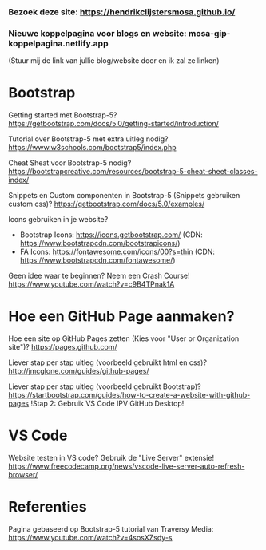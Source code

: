 ### Bezoek deze site: https://hendrikclijstersmosa.github.io/
### Nieuwe koppelpagina voor blogs en website: mosa-gip-koppelpagina.netlify.app
(Stuur mij de link van jullie blog/website door en ik zal ze linken)


# Bootstrap

Getting started met Bootstrap-5?
https://getbootstrap.com/docs/5.0/getting-started/introduction/

Tutorial over Bootstrap-5 met extra uitleg nodig?
https://www.w3schools.com/bootstrap5/index.php

Cheat Sheat voor Bootstrap-5 nodig?
https://bootstrapcreative.com/resources/bootstrap-5-cheat-sheet-classes-index/

Snippets en Custom componenten in Bootstrap-5 (Snippets gebruiken custom css)? 
https://getbootstrap.com/docs/5.0/examples/

Icons gebruiken in je website? 
- Bootstrap Icons: https://icons.getbootstrap.com/         (CDN: https://www.bootstrapcdn.com/bootstrapicons/)
- FA Icons:    https://fontawesome.com/icons/00?s=thin (CDN: https://www.bootstrapcdn.com/fontawesome/)

Geen idee waar te beginnen? Neem een Crash Course! 
https://www.youtube.com/watch?v=c9B4TPnak1A


# Hoe een GitHub Page aanmaken?

Hoe een site op GitHub Pages zetten (Kies voor "User or Organization site")?
https://pages.github.com/ 


Liever stap per stap uitleg (voorbeeld gebruikt html en css)? 
http://jmcglone.com/guides/github-pages/


Liever stap per stap uitleg (voorbeeld gebruikt Bootstrap)?
https://startbootstrap.com/guides/how-to-create-a-website-with-github-pages
!Stap 2: Gebruik VS Code IPV GitHub Desktop!

# VS Code

Website testen in VS code? Gebruik de "Live Server" extensie!
https://www.freecodecamp.org/news/vscode-live-server-auto-refresh-browser/


# Referenties

Pagina gebaseerd op Bootstrap-5 tutorial van Traversy Media:
https://www.youtube.com/watch?v=4sosXZsdy-s
